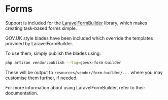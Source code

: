 # Forms

Support is included for the [LaravelFormBuilder](https://github.com/AnthonyEdmonds/laravel-form-builder) library, which makes creating task-based forms simple.

GOV.UK style blades have been included which override the templates provided by LaravelFormBuilder.

To use them, simply publish the blades using:

```bash
php artisan vendor:publish --tag=govuk-form-builder
```

These will be output to `resources/vendor/form-builder/...` where you may customise them further, if needed.

For more information about using LaravelFormBuilder, refer to their documentation.
